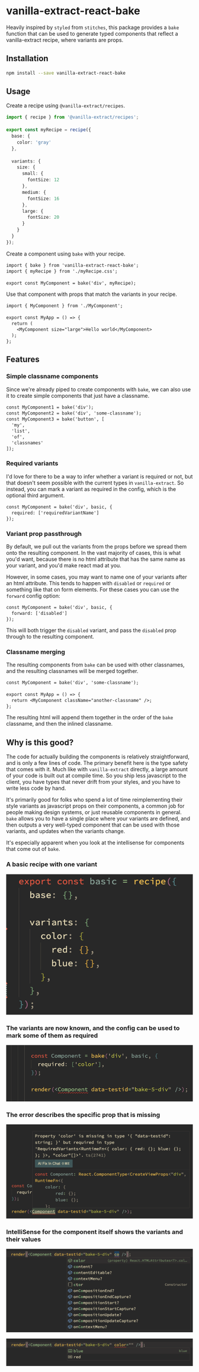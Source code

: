 # vanilla-extract-react-bake

Heavily inspired by `styled` from `stitches`, this package provides a `bake` function that can be used to generate typed components that reflect a vanilla-extract recipe, where variants are props.

## Installation

```sh
npm install --save vanilla-extract-react-bake
```

## Usage

Create a recipe using `@vanilla-extract/recipes`.

```ts
import { recipe } from '@vanilla-extract/recipes';

export const myRecipe = recipe({
  base: {
    color: 'gray'
  },

  variants: {
    size: {
      small: {
        fontSize: 12
      },
      medium: {
        fontSize: 16
      },
      large: {
        fontSize: 20
      }
    }
  }
});
```

Create a component using `bake` with your recipe.

```tsx
import { bake } from 'vanilla-extract-react-bake';
import { myRecipe } from './myRecipe.css';

export const MyComponent = bake('div', myRecipe);
```

Use that component with props that match the variants in your recipe.

```tsx
import { MyComponent } from './MyComponent';

export const MyApp = () => {
  return (
    <MyComponent size="large">Hello world</MyComponent>
  );
};
```

## Features

### Simple classname components

Since we're already piped to create components with `bake`, we can also use it to create simple components that just have a classname.

```tsx
const MyComponent1 = bake('div');
const MyComponent2 = bake('div', 'some-classname');
const MyComponent3 = bake('button', [
  'my',
  'list',
  'of',
  'classnames'
]);
```

### Required variants

I'd love for there to be a way to infer whether a variant is required or not, but that doesn't seem possible with the current types in `vanilla-extract`. So instead, you can mark a variant as required in the config, which is the optional third argument.

```tsx
const MyComponent = bake('div', basic, {
  required: ['requiredVariantName']
});
```

### Variant prop passthrough

By default, we pull out the variants from the props before we spread them onto the resulting component. In the vast majority of cases, this is what you'd want, because there is no html attribute that has the same name as your variant, and you'd make react mad at you.

However, in some cases, you may want to name one of your variants after an html attribute. This tends to happen with `disabled` or `required` or something like that on form elements. For these cases you can use the `forward` config option:

```tsx
const MyComponent = bake('div', basic, {
  forward: ['disabled']
});
```

This will both trigger the `disabled` variant, and pass the `disabled` prop through to the resulting component.

### Classname merging

The resulting components from `bake` can be used with other classnames, and the resulting classnames will be merged together.

```tsx
const MyComponent = bake('div', 'some-classname');

export const MyApp = () => {
  return <MyComponent className="another-classname" />;
};
```

The resulting html will append them together in the order of the `bake` classname, and then the inlined classname.

## Why is this good?

The code for actually building the components is relatively straightforward, and is only a few lines of code. The primary benefit here is the type safety that comes with it. Much like with `vanilla-extract` directly, a large amount of your code is built out at compile time. So you ship less javascript to the client, you have types that never drift from your styles, and you have to write less code by hand.

It's primarily good for folks who spend a lot of time reimplementing their style variants as javascript props on their components, a common job for people making design systems, or just reusable components in general. `bake` allows you to have a single place where your variants are defined, and then outputs a very well-typed component that can be used with those variants, and updates when the variants change.

It's especially apparent when you look at the intellisense for components that come out of `bake`.

### A basic recipe with one variant

![A basic recipe with color variant and values: red and blue](readme_assets/bake_00.png)

### The variants are now known, and the config can be used to mark some of them as required

![Typescript intellisense showing a red line under baked component](readme_assets/bake_01.png)

### The error describes the specific prop that is missing

![Typescript intellisense showing the missing required prop 'color'](readme_assets/bake_02.png)

### IntelliSense for the component itself shows the variants and their values

![Typescript intellisense showing the variants](readme_assets/bake_03.png)

![Typescript intellisense showing the values of variants](readme_assets/bake_04.png)

```

```
